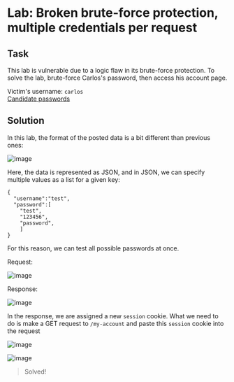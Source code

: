 # Lab: Broken brute-force protection, multiple credentials per request
## Task
This lab is vulnerable due to a logic flaw in its brute-force protection. To solve the lab, brute-force Carlos's password, then access his account page.

Victim's username: `carlos`  
[Candidate passwords](https://portswigger.net/web-security/authentication/auth-lab-passwords)

## Solution
In this lab, the format of the posted data is a bit different than previous ones:  

![image](https://user-images.githubusercontent.com/44528004/130310128-b7ef0b7e-8828-41a0-8f2d-7dc90aa0d3e0.png)  

Here, the data is represented as JSON, and in JSON, we can specify multiple values as a list for a given key:
```
{
  "username":"test",
  "password":[
    "test",
    "123456",
    "password",
    ]
}
```

For this reason, we can test all possible passwords at once.  

Request:

![image](https://user-images.githubusercontent.com/44528004/130310135-383c0739-c2e3-4126-9dca-b59b32d41592.png)

Response:  

![image](https://user-images.githubusercontent.com/44528004/130310139-be9fb4ee-eeb4-4f7e-b914-2befdd088bbb.png)


In the response, we are assigned a new `session` cookie. What we need to do is make a GET request to `/my-account` and paste this `session` cookie into the request

![image](https://user-images.githubusercontent.com/44528004/130310205-5ea1a525-ab90-48eb-84f1-c81c39791abf.png)  

![image](https://user-images.githubusercontent.com/44528004/130310211-65a3ae78-19b9-435a-9bc7-c51eab8fdb33.png)
> Solved!
